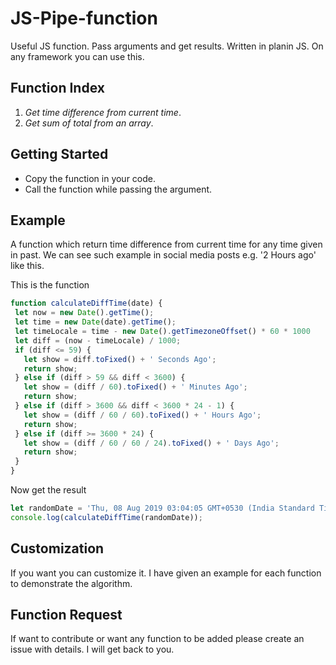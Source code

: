 # JS-Pipe-function

Useful JS function. Pass arguments and get results. Written in planin JS. On any framework you can use this.

## Function Index
1. _Get time difference from current time_. 
2. _Get sum of total from an array_.

## Getting Started

* Copy the function in your code.
* Call the function while passing the argument.

## Example

A function which return time difference from current time for any time given in past. We can see such example in social media posts e.g. '2 Hours ago' like this.
 
 This is the function
 ```javascript
function calculateDiffTime(date) {
  let now = new Date().getTime();
  let time = new Date(date).getTime();
  let timeLocale = time - new Date().getTimezoneOffset() * 60 * 1000
  let diff = (now - timeLocale) / 1000;
  if (diff <= 59) {
    let show = diff.toFixed() + ' Seconds Ago';
    return show;
  } else if (diff > 59 && diff < 3600) {
    let show = (diff / 60).toFixed() + ' Minutes Ago';
    return show;
  } else if (diff > 3600 && diff < 3600 * 24 - 1) {
    let show = (diff / 60 / 60).toFixed() + ' Hours Ago';
    return show;
  } else if (diff >= 3600 * 24) {
    let show = (diff / 60 / 60 / 24).toFixed() + ' Days Ago';
    return show;
  }
}
 
 ```
 
 Now get the result
 
```javascript
let randomDate = 'Thu, 08 Aug 2019 03:04:05 GMT+0530 (India Standard Time)';
console.log(calculateDiffTime(randomDate));
```

## Customization

If you want you can customize it. I have given an example for each function to demonstrate the algorithm.

## Function Request

If want to contribute or want any function to be added please create an issue with details. I will get back to you.
